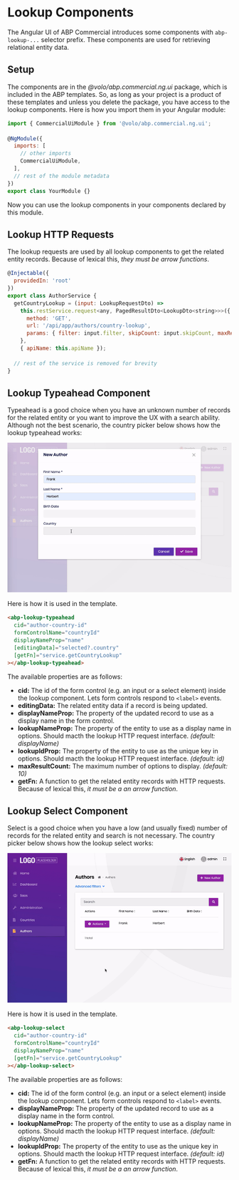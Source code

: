 # Lookup Components

The Angular UI of ABP Commercial introduces some components with `abp-lookup-...` selector prefix. These components are used for retrieving relational entity data.

## Setup

The components are in the _@volo/abp.commercial.ng.ui_ package, which is included in the ABP templates. So, as long as your project is a product of these templates and unless you delete the package, you have access to the lookup components. Here is how you import them in your Angular module:

```javascript
import { CommercialUiModule } from '@volo/abp.commercial.ng.ui';

@NgModule({
  imports: [
    // other imports
    CommercialUiModule,
  ],
  // rest of the module metadata
})
export class YourModule {}
```

Now you can use the lookup components in your components declared by this module.

## Lookup HTTP Requests

The lookup requests are used by all lookup components to get the related entity records. Because of lexical this, _they must be arrow functions_.

```javascript
@Injectable({
  providedIn: 'root'
})
export class AuthorService {
  getCountryLookup = (input: LookupRequestDto) =>
    this.restService.request<any, PagedResultDto<LookupDto<string>>>({
      method: 'GET',
      url: '/api/app/authors/country-lookup',
      params: { filter: input.filter, skipCount: input.skipCount, maxResultCount: input.maxResultCount },
    },
    { apiName: this.apiName });

  // rest of the service is removed for brevity
}
```

## Lookup Typeahead Component

Typeahead is a good choice when you have an unknown number of records for the related entity or you want to improve the UX with a search ability. Although not the best scenario, the country picker below shows how the lookup typeahead works:

![ABP Angular UI Typeahead Lookup](../../images/angular-lookup-typeahead.gif)

Here is how it is used in the template.

```html
<abp-lookup-typeahead
  cid="author-country-id"
  formControlName="countryId"
  displayNameProp="name"
  [editingData]="selected?.country"
  [getFn]="service.getCountryLookup"
></abp-lookup-typeahead>
```

The available properties are as follows:

- **cid:** The id of the form control (e.g. an input or a select element) inside the lookup component. Lets form controls respond to `<label>` events.
- **editingData:** The related entity data if a record is being updated.
- **displayNameProp:** The property of the updated record to use as a display name in the form control.
- **lookupNameProp:** The property of the entity to use as a display name in options. Should macth the lookup HTTP request interface. _(default: displayName)_
- **lookupIdProp:** The property of the entity to use as the unique key in options. Should macth the lookup HTTP request interface. _(default: id)_
- **maxResultCount:** The maximum number of options to display. _(default: 10)_
- **getFn:** A function to get the related entity records with HTTP requests. Because of lexical this, _it must be a an arrow function_.

## Lookup Select Component

Select is a good choice when you have a low (and usually fixed) number of records for the related entity and search is not necessary. The country picker below shows how the lookup select works:

![ABP Angular UI Select Lookup](../../images/angular-lookup-select.gif)

Here is how it is used in the template.

```html
<abp-lookup-select
  cid="author-country-id"
  formControlName="countryId"
  displayNameProp="name"
  [getFn]="service.getCountryLookup"
></abp-lookup-select>
```

The available properties are as follows:

- **cid:** The id of the form control (e.g. an input or a select element) inside the lookup component. Lets form controls respond to `<label>` events.
- **displayNameProp:** The property of the updated record to use as a display name in the form control.
- **lookupNameProp:** The property of the entity to use as a display name in options. Should macth the lookup HTTP request interface. _(default: displayName)_
- **lookupIdProp:** The property of the entity to use as the unique key in options. Should macth the lookup HTTP request interface. _(default: id)_
- **getFn:** A function to get the related entity records with HTTP requests. Because of lexical this, _it must be a an arrow function_.

